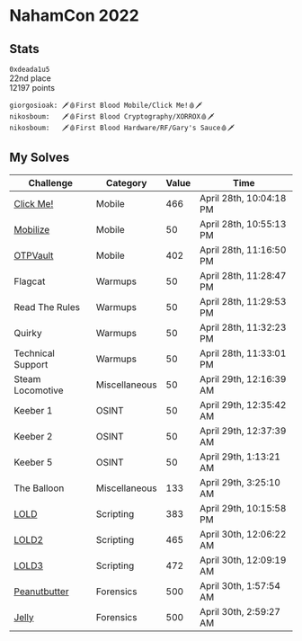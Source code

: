 # NahamCon 2022

## Stats
`0xdeada1u5` \
22nd place \
12197 points

```
giorgosioak: 🗡️🩸First Blood Mobile/Click Me!🩸🗡️
nikosboum:   🗡️🩸First Blood Cryptography/XORROX🩸🗡️
nikosboum:   🗡️🩸First Blood Hardware/RF/Gary's Sauce🩸🗡️
```

## My Solves
| Challenge                    | Category      | Value | Time                    |
|------------------------------|---------------|-------|-------------------------|
| [Click Me!](ClickMe)         | Mobile        |   466 | April 28th, 10:04:18 PM |
| [Mobilize](Mobilize)         | Mobile        |    50 | April 28th, 10:55:13 PM |
| [OTPVault](OTPVault)         | Mobile        |   402 | April 28th, 11:16:50 PM |
| Flagcat                      | Warmups       |    50 | April 28th, 11:28:47 PM |
| Read The Rules               | Warmups       |    50 | April 28th, 11:29:53 PM |
| Quirky                       | Warmups       |    50 | April 28th, 11:32:23 PM |
| Technical Support            | Warmups       |    50 | April 28th, 11:33:01 PM |
| Steam Locomotive             | Miscellaneous |    50 | April 29th, 12:16:39 AM |
| Keeber 1                     | OSINT         |    50 | April 29th, 12:35:42 AM |
| Keeber 2                     | OSINT         |    50 | April 29th, 12:37:39 AM |
| Keeber 5                     | OSINT         |    50 | April 29th,  1:13:21 AM |
| The Balloon                  | Miscellaneous |   133 | April 29th,  3:25:10 AM |
| [LOLD](LOLD)                 | Scripting     |   383 | April 29th, 10:15:58 PM |
| [LOLD2](LOLD)                | Scripting     |   465 | April 30th, 12:06:22 AM |
| [LOLD3](LOLD)                | Scripting     |   472 | April 30th, 12:09:19 AM |
| [Peanutbutter](Peanutbutter) | Forensics     |   500 | April 30th,  1:57:54 AM |
| [Jelly](Jelly)               | Forensics     |   500 | April 30th,  2:59:27 AM |
